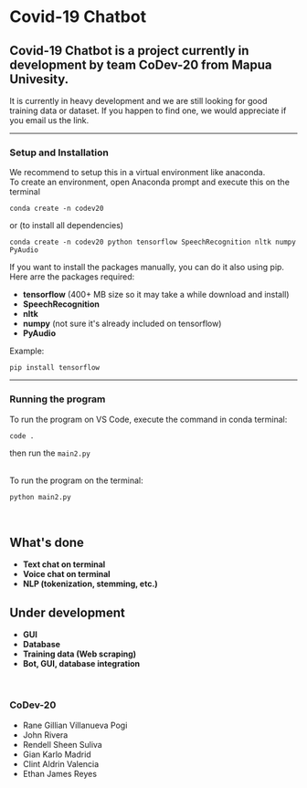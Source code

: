 # Covid-19 Chatbot
## Covid-19 Chatbot is a project currently in development by team CoDev-20 from Mapua Univesity.

It is currently in heavy development and we are still looking for good training data or dataset. If you happen to find one, we would appreciate if you email us the link.

---

### Setup and Installation

We recommend to setup this in a virtual environment like anaconda.<br>
To create an environment, open Anaconda prompt and execute this on the terminal
```
conda create -n codev20
```
or (to install all dependencies)
```
conda create -n codev20 python tensorflow SpeechRecognition nltk numpy PyAudio
```
If you want to install the packages manually, you can do it also using pip. Here arre the packages required:
<ul><li> <b>tensorflow</b> (400+ MB size so it may take a while download and install)</li>
<li> <b>SpeechRecognition</b></li>
<li> <b>nltk</b></li>
<li> <b>numpy</b> (not sure it's already included on tensorflow)</li>
<li> <b>PyAudio</b></li></ul>

Example:
```
pip install tensorflow
```

---

### Running the program

To run the program on VS Code, execute the command in conda terminal:
```
code .
```
then run the ```main2.py```

<br>To run the program on the terminal:

```
python main2.py
```
<br>

## What's done
<ul>
<li> <b>Text chat on terminal</b> </li>
<li> <b>Voice chat on terminal</b></li>
<li> <b>NLP (tokenization, stemming, etc.)</b></li>
</ul>

## Under development
<ul>
<li> <b>GUI</b> </li>
<li> <b>Database</b></li>
<li> <b>Training data (Web scraping)</b></li>
<li> <b>Bot, GUI, database integration</b></li>
</ul>

<br>

### CoDev-20
- Rane Gillian Villanueva Pogi
- John Rivera
- Rendell Sheen Suliva
- Gian Karlo Madrid
- Clint Aldrin Valencia
- Ethan James Reyes